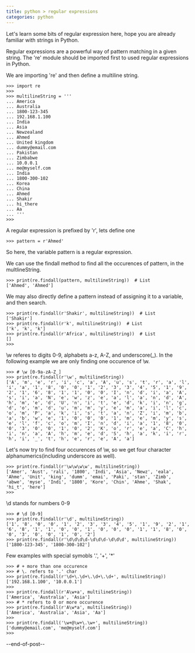 ```yaml
---
title: python > regular expressions
categories: python
---
```


Let's learn some bits of regular expression here, hope you are already familiar with strings in Python.

Regular expressions are a powerful way of pattern matching in a given string. The 're' module should be imported first to used regular expressions in Python.

We are importing 're' and then define a multiline string.
```
>>> import re
>>>
>>> multilineString = '''
... America
... Australia
... 1800-123-345
... 192.168.1.100
... India
... Asia
... Newzealand
... Ahmed
... United kingdom
... dummy@email.com
... Pakistan
... Zimbabwe
... 10.0.0.1
... me@myself.com
... India
... 1800-300-102
... Korea
... China
... Ahmed
... Shakir
... hi_there
... Aa
... '''
>>>
```

A regular expression is prefixed by 'r', lets define one
```
>>> pattern = r'Ahmed'
```
So here, the variable pattern is a regular expression.

We can use the findall method to find all the occurences of pattern, in the multlineString.
```
>>> print(re.findall(pattern, multilineString))  # List
['Ahmed', 'Ahmed']
```
We may also directly define a pattern instead of assigning it to a variable, and then search.
```
>>> print(re.findall(r'Shakir', multilineString))  # List
['Shakir']
>>> print(re.findall(r'k', multilineString))  # List
['k', 'k', 'k']
>>> print(re.findall(r'Africa', multilineString))  # List
[]
>>>
```
\w referes to digits 0-9, alphabets a-z, A-Z, and underscore(_). In the following example we are only finding one occurence of \w.
```
>>> # \w [0-9a-zA-Z_]
>>> print(re.findall(r'\w', multilineString))
['A', 'm', 'e', 'r', 'i', 'c', 'a', 'A', 'u', 's', 't', 'r', 'a', 'l', 'i', 'a', '1', '8', '0', '0', '1', '2', '3', '3', '4', '5', '1', '9', '2', '1', '6', '8', '1', '1', '0', '0', 'I', 'n', 'd', 'i', 'a', 'A', 's', 'i', 'a', 'N', 'e', 'w', 'z', 'e', 'a', 'l', 'a', 'n', 'd', 'A', 'h', 'm', 'e', 'd', 'U', 'n', 'i', 't', 'e', 'd', 'k', 'i', 'n', 'g', 'd', 'o', 'm', 'd', 'u', 'm', 'm', 'y', 'e', 'm', 'a', 'i', 'l', 'c', 'o', 'm', 'P', 'a', 'k', 'i', 's', 't', 'a', 'n', 'Z', 'i', 'm', 'b', 'a', 'b', 'w', 'e', '1', '0', '0', '0', '1', 'm', 'e', 'm', 'y', 's', 'e', 'l', 'f', 'c', 'o', 'm', 'I', 'n', 'd', 'i', 'a', '1', '8', '0', '0', '3', '0', '0', '1', '0', '2', 'K', 'o', 'r', 'e', 'a', 'C', 'h', 'i', 'n', 'a', 'A', 'h', 'm', 'e', 'd', 'S', 'h', 'a', 'k', 'i', 'r', 'h', 'i', '_', 't', 'h', 'e', 'r', 'e', 'A', 'a']
```
Let's now try to find four occurences of \w, so we get four character alphanumerics(including underscore as well).
```
>>> print(re.findall(r'\w\w\w\w', multilineString))
['Amer', 'Aust', 'rali', '1800', 'Indi', 'Asia', 'Newz', 'eala', 'Ahme', 'Unit', 'king', 'dumm', 'emai', 'Paki', 'stan', 'Zimb', 'abwe', 'myse', 'Indi', '1800', 'Kore', 'Chin', 'Ahme', 'Shak', 'hi_t', 'here']
>>>
```
\d stands for numbers 0-9
```
>>> # \d [0-9]
>>> print(re.findall(r'\d', multilineString))
['1', '8', '0', '0', '1', '2', '3', '3', '4', '5', '1', '9', '2', '1', '6', '8', '1', '1', '0', '0', '1', '0', '0', '0', '1', '1', '8', '0', '0', '3', '0', '0', '1', '0', '2']
>>> print(re.findall(r'\d\d\d\d-\d\d\d-\d\d\d', multilineString))
['1800-123-345', '1800-300-102']
```
Few examples with special symobls '\.', '+', '*'
```
>>> # + more than one occurence
>>> # \. refers to '.' char
>>> print(re.findall(r'\d+\.\d+\.\d+\.\d+', multilineString))
['192.168.1.100', '10.0.0.1']
>>>
>>> print(re.findall(r'A\w+a', multilineString))
['America', 'Australia', 'Asia']
>>> # * refers to 0 or more occurence
>>> print(re.findall(r'A\w*a', multilineString))
['America', 'Australia', 'Asia', 'Aa']
>>>
>>> print(re.findall('\w+@\w+\.\w+', multilineString))
['dummy@email.com', 'me@myself.com']
>>> 
```

--end-of-post--